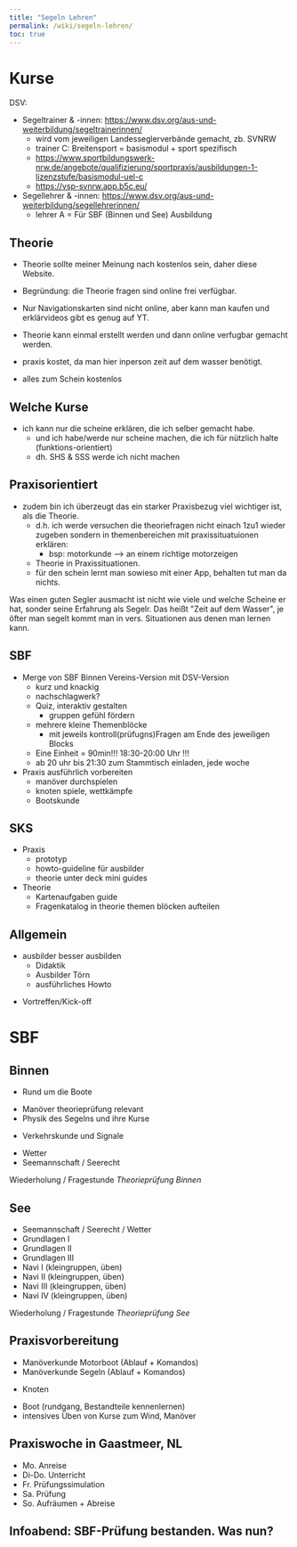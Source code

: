 ```yaml
---
title: "Segeln Lehren"
permalink: /wiki/segeln-lehren/
toc: true
---
```

# Kurse
DSV:
- Segeltrainer & -innen: https://www.dsv.org/aus-und-weiterbildung/segeltrainerinnen/
  - wird vom jeweiligen Landesseglerverbände gemacht, zb. SVNRW
  - trainer C: Breitensport = basismodul + sport spezifisch
  - https://www.sportbildungswerk-nrw.de/angebote/qualifizierung/sportpraxis/ausbildungen-1-lizenzstufe/basismodul-uel-c
  - https://vsp-svnrw.app.b5c.eu/
- Segellehrer & -innen: https://www.dsv.org/aus-und-weiterbildung/segellehrerinnen/
  - lehrer A = Für SBF (Binnen und See) Ausbildung

## Theorie
- Theorie sollte meiner Meinung nach kostenlos sein, daher diese Website.
- Begründung: die Theorie fragen sind online frei verfügbar.
- Nur Navigationskarten sind nicht online, aber kann man kaufen und erklärvideos gibt es genug auf YT.
- Theorie kann einmal erstellt werden und dann online verfugbar gemacht werden.
- praxis kostet, da man hier inperson zeit auf dem wasser benötigt.

- alles zum Schein kostenlos


## Welche Kurse 
- ich kann nur die scheine erklären, die ich selber gemacht habe.
  - und ich habe/werde nur scheine machen, die ich für nützlich halte (funktions-orientiert)
  - dh. SHS & SSS werde ich nicht machen

## Praxisorientiert
- zudem bin ich überzeugt das ein starker Praxisbezug viel wichtiger ist, als die Theorie.
  - d.h. ich werde versuchen die theoriefragen nicht einach 1zu1 wieder zugeben sondern in themenbereichen mit praxissituatuionen erklären:
    - bsp: motorkunde --> an einem richtige motorzeigen
  - Theorie in Praxissituationen.
  - für den schein lernt man sowieso mit einer App, behalten tut man da nichts.

Was einen guten Segler ausmacht ist nicht wie viele und welche Scheine er hat, sonder seine Erfahrung als Segelr. Das heißt "Zeit auf dem Wasser", je öfter man segelt kommt man in vers. Situationen aus denen man lernen kann.




## SBF
- Merge von SBF Binnen Vereins-Version mit DSV-Version
    - kurz und knackig
    - nachschlagwerk?
    - Quiz, interaktiv gestalten
        - gruppen gefühl fördern
    - mehrere kleine Themenblöcke 
        - mit jeweils kontroll(prüfugns)Fragen am Ende des jeweiligen Blocks
    - Eine Einheit = 90min!!! 18:30-20:00 Uhr !!!
    - ab 20 uhr bis 21:30 zum Stammtisch einladen, jede woche
- Praxis ausführlich vorbereiten
    - manöver durchspielen
    - knoten spiele, wettkämpfe
    - Bootskunde

## SKS
- Praxis
    - prototyp
    - howto-guideline für ausbilder
    - theorie unter deck mini guides
- Theorie
    - Kartenaufgaben guide
    - Fragenkatalog in theorie themen blöcken aufteilen


## Allgemein
- ausbilder besser ausbilden
    - Didaktik
    - Ausbilder Törn
    - ausführliches Howto

* Vortreffen/Kick-off

# SBF
## Binnen
* Rund um die Boote 
+ Manöver theorieprüfung relevant
+ Physik des Segelns und ihre Kurse
* Verkehrskunde und Signale
+ Wetter
+ Seemannschaft / Seerecht

Wiederholung / Fragestunde
*Theorieprüfung Binnen*

## See
* Seemannschaft / Seerecht / Wetter
* Grundlagen I
* Grundlagen II
* Grundlagen III
* Navi I (kleingruppen, üben)
* Navi II (kleingruppen, üben)
* Navi III (kleingruppen, üben)
* Navi IV (kleingruppen, üben)

Wiederholung / Fragestunde
*Theorieprüfung See*

## Praxisvorbereitung
* Manöverkunde Motorboot (Ablauf + Komandos)
* Manöverkunde Segeln (Ablauf + Komandos)
+ Knoten
* Boot (rundgang, Bestandteile kennenlernen)
* intensives Üben von Kurse zum Wind, Manöver

## Praxiswoche in Gaastmeer, NL
- Mo. Anreise
- Di-Do. Unterricht
- Fr. Prüfungssimulation
- Sa. Prüfung
- So. Aufräumen + Abreise

## Infoabend: SBF-Prüfung bestanden. Was nun?